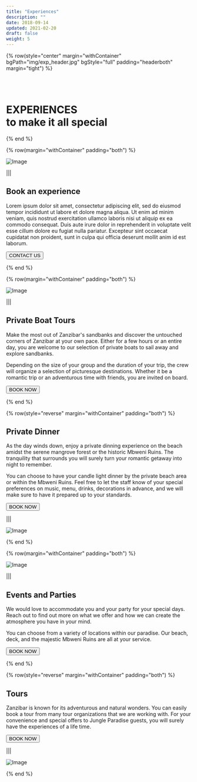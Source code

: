 ```yaml
---
title: "Experiences"
description: ""
date: 2018-09-14
updated: 2021-02-20
draft: false
weight: 5
---
```



<!-- section 1 (header) -->

{% row(style="center" margin="withContainer" bgPath="img/exp_header.jpg" bgStyle="full" padding="headerboth" margin="tight") %}

<br>

<br>


<h1 class="text-white">EXPERIENCES<br>to make it all special</h1>

{% end %}


<div class="container mx-auto"> 

<!-- section 2 -->

{% row(margin="withContainer" padding="both") %}

![Image](./img/exp_book.jpg#mx-auto)

|||

## Book an experience

Lorem ipsum dolor sit amet, consectetur adipiscing elit, sed do eiusmod tempor incididunt ut labore et dolore magna aliqua. Ut enim ad minim veniam, quis nostrud exercitation ullamco laboris nisi ut aliquip ex ea commodo consequat. Duis aute irure dolor in reprehenderit in voluptate velit esse cillum dolore eu fugiat nulla pariatur. Excepteur sint occaecat cupidatat non proident, sunt in culpa qui officia deserunt mollit anim id est laborum.

<button onclick="window.location.href='/contactus'">CONTACT US</button>

{% end %}

<!-- section 3 -->

{% row(margin="withContainer" padding="both") %}

![Image](./img/exp_private_boot.jpg#mx-auto)

|||

## Private Boat Tours

Make the most out of Zanzibar's sandbanks and discover the untouched corners of Zanzibar at your own pace. Either for a few hours or an entire day, you are welcome to our selection of private boats to sail away and explore sandbanks.

Depending on the size of your group and the duration of your trip, the crew will organize a selection of picturesque destinations. Whether it be a romantic trip or an adventurous time with friends, you are invited on board.

<button onclick="window.location.href='/'">BOOK NOW</button>

{% end %}

<!-- section 4 -->

{% row(style="reverse" margin="withContainer" padding="both") %}

## Private Dinner

As the day winds down, enjoy a private dinning experience on the beach amidst the serene mangrove forest or the historic Mbweni Ruins. The tranquility that surrounds you will surely turn your romantic getaway into night to remember.

You can choose to have your candle light dinner by the private beach area or within the Mbweni Ruins. Feel free to let the staff know of your special preferences on music, menu, drinks, decorations in advance, and we will make sure to have it prepared up to your standards.

<button onclick="window.location.href='/'">BOOK NOW</button>

|||

![Image](./img/exp_private_dinner.jpg#mx-auto)

{% end %}

<!-- section 5 -->

{% row(margin="withContainer" padding="both") %}

![Image](./img/exp_party.jpg#mx-auto)

|||

## Events and Parties

We would love to accommodate you and your party for your special days. Reach out to find out more on what we offer and how we can create the atmosphere you have in your mind.

You can choose from a variety of locations within our paradise. Our beach, deck, and the majestic Mbweni Ruins are all at your service.

<button onclick="window.location.href='/'">BOOK NOW</button>

{% end %}

<!-- section 6 -->

{% row(style="reverse" margin="withContainer" padding="both") %}

## Tours

Zanzibar is known for its adventurous and natural wonders. You can easily book a tour from many tour organizations that we are working with. For your convenience and special offers to Jungle Paradise guests, you will surely have the experiences of a life time.

<button onclick="window.location.href='/'">BOOK NOW</button>

|||

![Image](./img/exp_tours.jpg#mx-auto)

{% end %}

</div>







